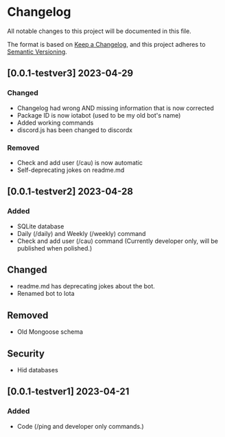 # Changelog

All notable changes to this project will be documented in this file.

The format is based on [Keep a Changelog](https://keepachangelog.com/en/1.0.0/),
and this project adheres to [Semantic Versioning](https://semver.org/spec/v2.0.0.html).

## [0.0.1-testver3] 2023-04-29

### Changed

- Changelog had wrong AND missing information that is now corrected
- Package ID is now iotabot (used to be my old bot's name)
- Added working commands
- discord.js has been changed to discordx

### Removed

- Check and add user (/cau) is now automatic
- Self-deprecating jokes on readme.md

## [0.0.1-testver2] 2023-04-28

### Added

- SQLite database
- Daily (/daily) and Weekly (/weekly) command
- Check and add user (/cau) command (Currently developer only, will be published when polished.)

## Changed

- readme.md has deprecating jokes about the bot.
- Renamed bot to Iota

## Removed

- Old Mongoose schema

## Security

- Hid databases

## [0.0.1-testver1] 2023-04-21

### Added

- Code (/ping and developer only commands.)
